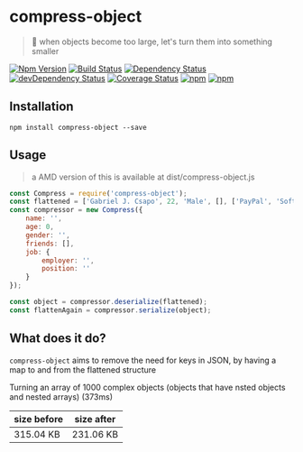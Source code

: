 # compress-object

> 💎 when objects become too large, let's turn them into something smaller

[![Npm Version](https://img.shields.io/npm/v/compress-object.svg)](https://www.npmjs.com/package/compress-object)
[![Build Status](https://travis-ci.org/gabrielcsapo/compress-object.svg?branch=master)](https://travis-ci.org/gabrielcsapo/compress-object)
[![Dependency Status](http://starbuck.gabrielcsapo.com/badge/github/gabrielcsapo/compress-object/status.svg)](http://starbuck.gabrielcsapo.com/github/gabrielcsapo/compress-object)
[![devDependency Status](http://starbuck.gabrielcsapo.com/badge/github/gabrielcsapo/compress-object/dev-status.svg)](http://starbuck.gabrielcsapo.com/github/gabrielcsapo/compress-object#info=devDependencies)
[![Coverage Status](https://lcov-server.gabrielcsapo.com/badge/github%2Ecom/gabrielcsapo/compress-object.svg)](https://lcov-server.gabrielcsapo.com/coverage/github%2Ecom/gabrielcsapo/compress-object)
[![npm](https://img.shields.io/npm/dt/compress-object.svg?maxAge=2592000)]()
[![npm](https://img.shields.io/npm/dm/compress-object.svg?maxAge=2592000)]()

## Installation

```
npm install compress-object --save
```

## Usage

> a AMD version of this is available at dist/compress-object.js

```javascript
const Compress = require('compress-object');
const flattened = ['Gabriel J. Csapo', 22, 'Male', [], ['PayPal', 'Software Engineer']];
const compressor = new Compress({
    name: '',
    age: 0,
    gender: '',
    friends: [],
    job: {
        employer: '',
        position: ''
    }
});

const object = compressor.deserialize(flattened);
const flattenAgain = compressor.serialize(object);
```

## What does it do?

`compress-object` aims to remove the need for keys in JSON, by having a map to and from the flattened structure

Turning an array of 1000 complex objects (objects that have nsted objects and nested arrays) (373ms)

|size before|size after|
|---|---|
|315.04 KB|231.06 KB|
